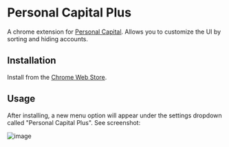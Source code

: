 Personal Capital Plus
=====================

A chrome extension for [Personal Capital](https://www.personalcapital.com).
Allows you to customize the UI by sorting and hiding accounts.

Installation
------------

Install from the 
[Chrome Web Store](https://chrome.google.com/webstore/detail/personal-capital-plus/bkaagconbehchjkhgkojhabaklbpfcfa).

Usage
-----

After installing, a new menu option will appear under the settings dropdown called
"Personal Capital Plus". See screenshot:

![image](https://cloud.githubusercontent.com/assets/192336/12214751/1c164e7e-b65e-11e5-965e-a451bde46e8b.png)
